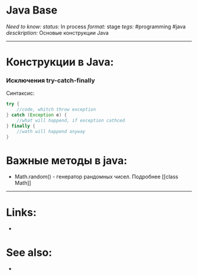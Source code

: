 # Java Base
*Need to know:*
*status:* In process
*format:* stage
*tegs:* #programming #java 
*desckription:* Основые конструкции Java

---
# Конструкции в Java:
### Исключения try-catch-finally
Синтаксис:
```java
try {
	//code, whitch throw exception
} catch (Exception e) {
	//what will happend, if exception cathced
} finally {
	//wath will happend anyway
}
```

#  Важные методы в java:
- Math.random() - генератор рандомных чисел. Подробнее [[class Math]]

---

# Links:
- 

# See also:
- 